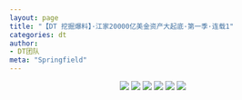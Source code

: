 ```yaml
---
layout: page
title: "【DT 挖掘爆料】·江家20000亿美金资产大起底·第一季·连载1"
categories: dt
author:
- DT团队
meta: "Springfield"
---
```


<center>
    <img src="../../../../image/dt/hama_1_1.jpg"/>
    <img src="../../../../image/dt/hama_1_2.jpg"/>
    <img src="../../../../image/dt/hama_1_3.jpg"/>
    <img src="../../../../image/dt/hama_1_4.jpg"/>
    <img src="../../../../image/dt/hama_1_5.jpg"/>
    <img src="../../../../image/dt/hama_1_6.jpg"/>
</center>

